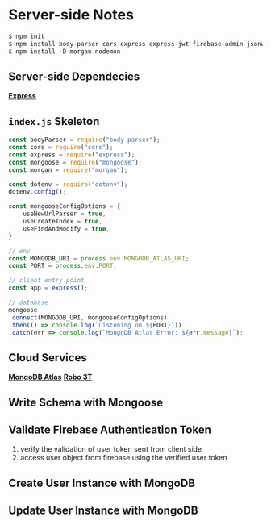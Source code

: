 # Server-side Notes

```txt
$ npm init
$ npm install body-parser cors express express-jwt firebase-admin jsonwebtoken mongoose 
$ npm install -D morgan nodemon
```

## Server-side Dependecies

**[Express](<>)**

## `index.js` Skeleton
```js
const bodyParser = require("body-parser");
const cors = require("cors");
const express = require("express");
const mongoose = require("mongoose");
const morgan = require("morgan");

const dotenv = require("dotenv");
dotenv.config();

const mongooseConfigOptions = {
	useNewUrlParser = true,
	useCreateIndex = true,
	useFindAndModify = true,
}

// env
const MONGODB_URI = process.env.MONGODB_ATLAS_URI;
const PORT = process.env.PORT;

// client entry point
const app = express();

// database
mongoose
.connect(MONGODB_URI, mongooseConfigOptions)
.then(() => console.log(`Listening on ${PORT}`))
.catch(err => console.log(`MongoDB Atlas Error: ${err.message}`);
```

## Cloud Services

**[MongoDB Atlas](<>)**
**[Robo 3T](<>)**

## Write Schema with Mongoose

## Validate Firebase Authentication Token

1. verify the validation of user token sent from client side
2. access user object from firebase using the verified user token

## Create User Instance with MongoDB

## Update User Instance with MongoDB
